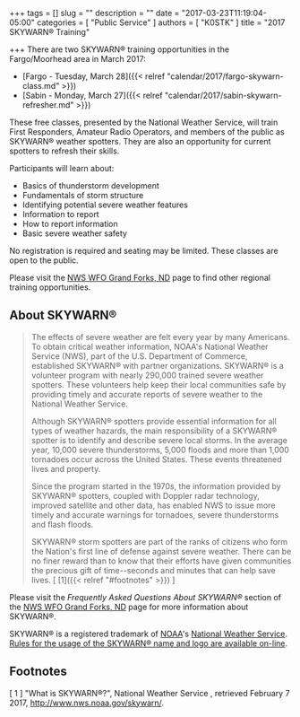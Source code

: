 +++
tags = []
slug = ""
description = ""
date = "2017-03-23T11:19:04-05:00"
categories = [ "Public Service" ]
authors = [ "K0STK" ]
title = "2017 SKYWARN&reg; Training"

+++
There are two SKYWARN&reg; training opportunities in the Fargo/Moorhead area in
March 2017:

* [Fargo - Tuesday, March 28]({{< relref "calendar/2017/fargo-skywarn-class.md" >}})
* [Sabin - Monday, March 27]({{< relref "calendar/2017/sabin-skywarn-refresher.md" >}})

These free classes, presented by the National Weather Service, will
train First Responders, Amateur Radio Operators, and members of the
public as SKYWARN&reg; weather spotters. They are also an opportunity
for current spotters to refresh their skills.

Participants will learn about:
<!--more-->

* Basics of thunderstorm development
* Fundamentals of storm structure
* Identifying potential severe weather features
* Information to report
* How to report information
* Basic severe weather safety

No registration is required and seating may be limited. These classes are open
to the public.

Please visit the [NWS WFO Grand Forks, ND](http://www.weather.gov/fgf/skywarn)
page to find other regional training opportunities.

## About SKYWARN&reg;

>The effects of severe weather are felt every year by many Americans. To obtain
>critical weather information, NOAA's National Weather Service (NWS), part
>of the U.S. Department of Commerce, established SKYWARN® with partner
>organizations. SKYWARN® is a volunteer program with nearly 290,000 trained
>severe weather spotters. These volunteers help keep their local communities
>safe by providing timely and accurate reports of severe weather to the
>National Weather Service.
>
>Although SKYWARN® spotters provide essential information for all types of
>weather hazards, the main responsibility of a SKYWARN® spotter is to identify
>and describe severe local storms. In the average year, 10,000 severe
>thunderstorms, 5,000 floods and more than 1,000 tornadoes occur across the
>United States. These events threatened lives and property.
>
>Since the program started in the 1970s, the information provided by SKYWARN®
>spotters, coupled with Doppler radar technology, improved satellite and other
>data, has enabled NWS to issue more timely and accurate warnings for
>tornadoes, severe thunderstorms and flash floods.
>
>SKYWARN® storm spotters are part of the ranks of citizens who form the
>Nation's first line of defense against severe weather. There can be no
>finer reward than to know that their efforts have given communities the
>precious gift of time--seconds and minutes that can help save lives.
<span style="font-style:normal;">[ [1]({{< relref "#footnotes" >}}) ]</span>

Please visit the *Frequently Asked Questions About SKYWARN&reg;* section of
the [NWS WFO Grand Forks, ND](http://www.weather.gov/fgf/skywarn) 
page for more information about SKYWARN&reg;.

SKYWARN&reg; is a registered trademark of [NOAA](http://www.noaa.gov/)'s
[National Weather Service](http://www.weather.gov/).
[Rules for the usage of the SKYWARN&reg; name and logo are
available on-line](http://www.weather.gov/skywarn/resources/SKYWARN_branding_guidelines_v5.0_Oct08.pdf).

## Footnotes

[ 1 ] "What is SKYWARN&reg;?", National Weather Service ,
retrieved February 7 2017, http://www.nws.noaa.gov/skywarn/.
